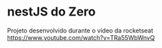 # nestJS do Zero
 Projeto desenvolvido durante o vídeo da rocketseat https://www.youtube.com/watch?v=TRa55WbWnvQ
